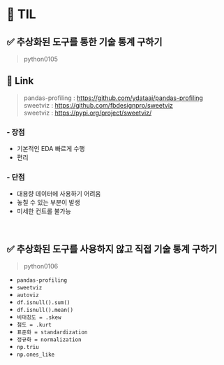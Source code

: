 # 🦁 TIL

## ✅ 추상화된 도구를 통한 기술 통계 구하기
>python0105

## 🔗 Link
> pandas-profiling : https://github.com/ydataai/pandas-profiling <br>
sweetviz : https://github.com/fbdesignpro/sweetviz <br>
> sweetviz : https://pypi.org/project/sweetviz/

### - 장점

* 기본적인 EDA 빠르게 수행
* 편리

### - 단점
* 대용량 데이터에 사용하기 어려움
* 놓칠 수 있는 부분이 발생
* 미세한 컨트롤 불가능


<br>

## ✅ 추상화된 도구를 사용하지 않고 직접 기술 통계 구하기
>python0106




* `pandas-profiling`
* `sweetviz`
* `autoviz`
* `df.isnull().sum()`
* `df.isnull().mean()`
* `비대칭도 = .skew`
* `첨도 = .kurt`
* `표준화 = standardization`
* `정규화 = normalization`
* `np.triu`
* `np.ones_like`